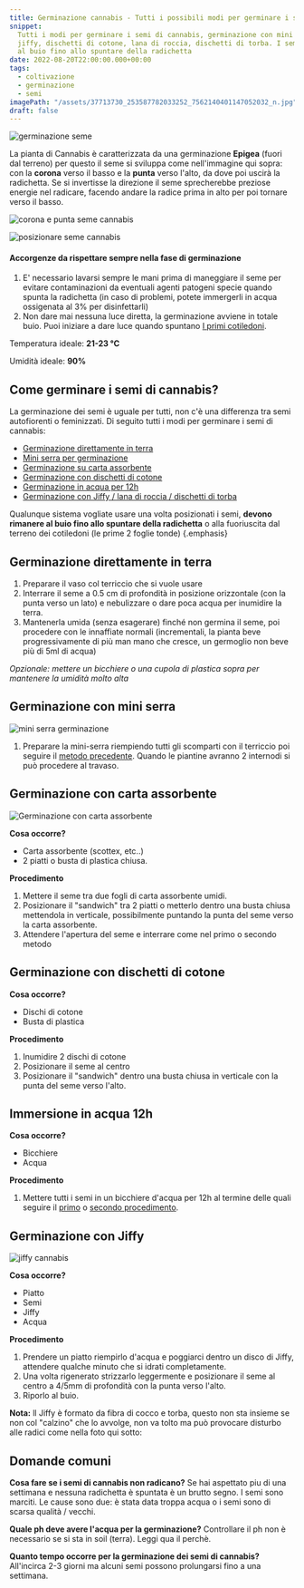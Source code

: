 ```yaml
---
title: Germinazione cannabis - Tutti i possibili modi per germinare i semi di cannabis
snippet:
  Tutti i modi per germinare i semi di cannabis, germinazione con mini serra,
  jiffy, dischetti di cotone, lana di roccia, dischetti di torba. I semi, devono rimanere
  al buio fino allo spuntare della radichetta
date: 2022-08-20T22:00:00.000+00:00
tags:
  - coltivazione
  - germinazione
  - semi
imagePath: "/assets/37713730_253587782033252_7562140401147052032_n.jpg"
draft: false
---
```


![germinazione seme](/assets/image-20220714101120490.png "germinazione seme")

La pianta di Cannabis è caratterizzata da una germinazione **Epigea** (fuori dal terreno) per questo il seme si sviluppa come nell'immagine qui sopra: con la **corona** verso il basso e la **punta** verso l'alto, da dove poi uscirà la radichetta. Se si invertisse la direzione il seme sprecherebbe preziose energie nel radicare, facendo andare la radice prima in alto per poi tornare verso il basso.

![corona e punta seme cannabis](/assets/image-20220714102159313.png "corona e punta seme cannabis")

![posizionare seme cannabis](/assets/image-20220714102301610.png "posizionare seme cannabis")

#### Accorgenze da rispettare sempre nella fase di germinazione

1. E' necessario lavarsi sempre le mani prima di maneggiare il seme per evitare contaminazioni da eventuali agenti patogeni specie quando spunta la radichetta (in caso di problemi, potete immergerli in acqua ossigenata al 3% per disinfettarli)
2. Non dare mai nessuna luce diretta, la germinazione avviene in totale buio. Puoi iniziare a dare luce quando spuntano [I primi cotiledoni]().

Temperatura ideale: **21-23 °C**

Umidità ideale: **90%**

## Come germinare i semi di cannabis?

La germinazione dei semi è uguale per tutti, non c'è una differenza tra semi autofiorenti o feminizzati. Di seguito tutti i modi per germinare i semi di cannabis:

* [Germinazione direttamente in terra](#germinazione-direttamente-in-terra)
* [Mini serra per germinazione](#germinazione-con-mini-serra)
* [Germinazione su carta assorbente](#germinazione-con-carta-assorbente)
* [Germinazione con dischetti di cotone](#germinazione-con-dischetti-di-cotone)
* [Germinazione in acqua per 12h](#immersione-in-acqua-12h)
* [Germinazione con Jiffy / lana di roccia / dischetti di torba](#germinazione-con-jiffy)

Qualunque sistema vogliate usare una volta posizionati i semi, **devono rimanere al buio fino allo spuntare della radichetta** o alla fuoriuscita dal terreno dei cotiledoni (le prime 2 foglie tonde) {.emphasis}

## Germinazione direttamente in terra

1. Preparare il vaso col terriccio che si vuole usare
2. Interrare il seme a 0.5 cm di profondità in posizione orizzontale (con la punta verso un lato) e nebulizzare o dare poca acqua per inumidire la terra.
3. Mantenerla umida (senza esagerare) finché non germina il seme, poi procedere con le innaffiate normali (incrementali, la pianta beve progressivamente di più man mano che cresce, un germoglio non beve più di 5ml di acqua)

_Opzionale: mettere un bicchiere o una cupola di plastica sopra per mantenere la umidità molto alta_

## Germinazione con mini serra

![mini serra germinazione](/assets/image-20220714105014785.png "Germinazione con mini serra")

1. Preparare la mini-serra riempiendo tutti gli scomparti con il terriccio poi seguire il [metodo precedente](#germinazione-direttamente-in-terra). Quando le piantine avranno 2 internodi si può procedere al travaso.

## Germinazione con carta assorbente

![Germinazione con carta assorbente](/assets/scottex_radice.jpg "Germinazione con carta assorbente")

**Cosa occorre?**

* Carta assorbente (scottex, etc..)
* 2 piatti o busta di plastica chiusa.

**Procedimento**

1. Mettere il seme tra due fogli di carta assorbente umidi.
2. Posizionare il "sandwich" tra 2 piatti o metterlo dentro una busta chiusa mettendola in verticale, possibilmente puntando la punta del seme verso la carta assorbente.
3. Attendere l'apertura del seme e interrare come nel primo o secondo metodo

## Germinazione con dischetti di cotone

**Cosa occorre?**

* Dischi di cotone
* Busta di plastica

**Procedimento**

1. Inumidire 2 dischi di cotone
2. Posizionare il seme al centro
3. Posizionare il "sandwich" dentro una busta chiusa in verticale con la punta del seme verso l'alto.

## Immersione in acqua 12h

**Cosa occorre?**

* Bicchiere
* Acqua

**Procedimento**

1. Mettere tutti i semi in un bicchiere d'acqua per 12h al termine delle quali seguire il [primo](#germinazione-direttamente-in-terra) o [secondo procedimento](#germinazione-con-mini-serra).

## Germinazione con Jiffy

![jiffy cannabis](/assets/msg.jpg "jiffy cannabis")

**Cosa occorre?**

* Piatto
* Semi
* Jiffy
* Acqua

**Procedimento**

1. Prendere un piatto riempirlo d'acqua e poggiarci dentro un disco di Jiffy, attendere qualche minuto che si idrati completamente.
2. Una volta rigenerato strizzarlo leggermente e posizionare il seme al centro a 4/5mm di profondità con la punta verso l'alto.
3. Riporlo al buio.

**Nota:** ll Jiffy è formato da fibra di cocco e torba, questo non sta insieme se non col "calzino" che lo avvolge, non va tolto ma può provocare disturbo alle radici come nella foto qui sotto:

## Domande comuni

**Cosa fare se i semi di cannabis non radicano?** Se hai aspettato piu di una settimana e nessuna radichetta è spuntata è un brutto segno. I semi sono marciti. Le cause sono due: è stata data troppa acqua o i semi sono di scarsa qualità / vecchi.

**Quale ph deve avere l'acqua per la germinazione?** Controllare il ph non è necessario se si sta in soil (terra). Leggi qua il perchè.

**Quanto tempo occorre per la germinazione dei semi di cannabis?** All'incirca 2-3 giorni ma alcuni semi possono prolungarsi fino a una settimana.
